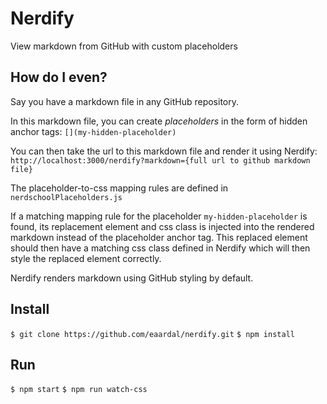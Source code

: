 # Nerdify
View markdown from GitHub with custom placeholders

## How do I even?

Say you have a markdown file in any GitHub repository.

In this markdown file, you can create _placeholders_ in the form of hidden anchor tags: `[](my-hidden-placeholder)`

You can then take the url to this markdown file and render it using Nerdify: `http://localhost:3000/nerdify?markdown={full url to github markdown file}`

The placeholder-to-css mapping rules are defined in `nerdschoolPlaceholders.js`

If a matching mapping rule for the placeholder `my-hidden-placeholder` is found, its replacement element and css class is injected into the rendered markdown instead of the placeholder anchor tag. This replaced element should then have a matching css class defined in Nerdify which will then style the replaced element correctly.

Nerdify renders markdown using GitHub styling by default.

## Install

`$ git clone https://github.com/eaardal/nerdify.git`
`$ npm install`

## Run

`$ npm start`
`$ npm run watch-css`
